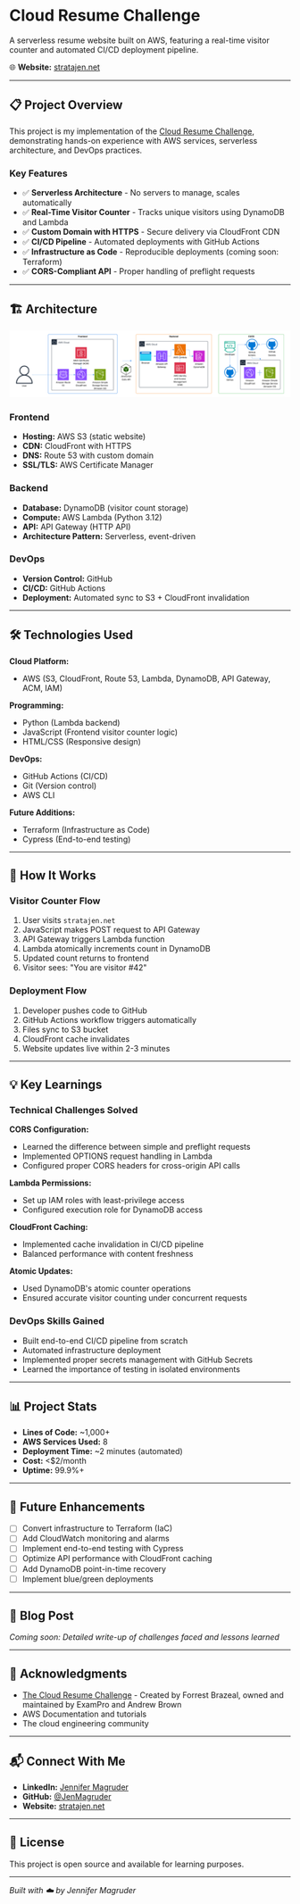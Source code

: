 # Cloud Resume Challenge

A serverless resume website built on AWS, featuring a real-time visitor counter and automated CI/CD deployment pipeline.

🌐 **Website:** [stratajen.net](https://stratajen.net)

---

## 📋 Project Overview

This project is my implementation of the [Cloud Resume Challenge](https://cloudresumechallenge.dev/), demonstrating hands-on experience with AWS services, serverless architecture, and DevOps practices.

### Key Features

- ✅ **Serverless Architecture** - No servers to manage, scales automatically
- ✅ **Real-Time Visitor Counter** - Tracks unique visitors using DynamoDB and Lambda
- ✅ **Custom Domain with HTTPS** - Secure delivery via CloudFront CDN
- ✅ **CI/CD Pipeline** - Automated deployments with GitHub Actions
- ✅ **Infrastructure as Code** - Reproducible deployments (coming soon: Terraform)
- ✅ **CORS-Compliant API** - Proper handling of preflight requests

---

## 🏗️ Architecture

![Architecture Diagram](images/Cloud-Resume-Architecture.png)

### Frontend
- **Hosting:** AWS S3 (static website)
- **CDN:** CloudFront with HTTPS
- **DNS:** Route 53 with custom domain
- **SSL/TLS:** AWS Certificate Manager

### Backend
- **Database:** DynamoDB (visitor count storage)
- **Compute:** AWS Lambda (Python 3.12)
- **API:** API Gateway (HTTP API)
- **Architecture Pattern:** Serverless, event-driven

### DevOps
- **Version Control:** GitHub
- **CI/CD:** GitHub Actions
- **Deployment:** Automated sync to S3 + CloudFront invalidation

---

## 🛠️ Technologies Used

**Cloud Platform:**
- AWS (S3, CloudFront, Route 53, Lambda, DynamoDB, API Gateway, ACM, IAM)

**Programming:**
- Python (Lambda backend)
- JavaScript (Frontend visitor counter logic)
- HTML/CSS (Responsive design)

**DevOps:**
- GitHub Actions (CI/CD)
- Git (Version control)
- AWS CLI

**Future Additions:**
- Terraform (Infrastructure as Code)
- Cypress (End-to-end testing)

---

## 🚀 How It Works

### Visitor Counter Flow

1. User visits `stratajen.net`
2. JavaScript makes POST request to API Gateway
3. API Gateway triggers Lambda function
4. Lambda atomically increments count in DynamoDB
5. Updated count returns to frontend
6. Visitor sees: "You are visitor #42"

### Deployment Flow

1. Developer pushes code to GitHub
2. GitHub Actions workflow triggers automatically
3. Files sync to S3 bucket
4. CloudFront cache invalidates
5. Website updates live within 2-3 minutes

---

## 💡 Key Learnings

### Technical Challenges Solved

**CORS Configuration:**
- Learned the difference between simple and preflight requests
- Implemented OPTIONS request handling in Lambda
- Configured proper CORS headers for cross-origin API calls

**Lambda Permissions:**
- Set up IAM roles with least-privilege access
- Configured execution role for DynamoDB access

**CloudFront Caching:**
- Implemented cache invalidation in CI/CD pipeline
- Balanced performance with content freshness

**Atomic Updates:**
- Used DynamoDB's atomic counter operations
- Ensured accurate visitor counting under concurrent requests

### DevOps Skills Gained

- Built end-to-end CI/CD pipeline from scratch
- Automated infrastructure deployment
- Implemented proper secrets management with GitHub Secrets
- Learned the importance of testing in isolated environments

---

## 📊 Project Stats

- **Lines of Code:** ~1,000+
- **AWS Services Used:** 8
- **Deployment Time:** ~2 minutes (automated)
- **Cost:** <$2/month
- **Uptime:** 99.9%+

---

## 🎯 Future Enhancements

- [ ] Convert infrastructure to Terraform (IaC)
- [ ] Add CloudWatch monitoring and alarms
- [ ] Implement end-to-end testing with Cypress
- [ ] Optimize API performance with CloudFront caching
- [ ] Add DynamoDB point-in-time recovery
- [ ] Implement blue/green deployments

---

## 📝 Blog Post

*Coming soon: Detailed write-up of challenges faced and lessons learned*

---

## 🙏 Acknowledgments

- [The Cloud Resume Challenge](https://cloudresumechallenge.dev/) - Created by Forrest Brazeal, owned and maintained by ExamPro and Andrew Brown
- AWS Documentation and tutorials
- The cloud engineering community

---

## 📬 Connect With Me

- **LinkedIn:** [Jennifer Magruder](https://www.linkedin.com/in/jennifer-magruder/)
- **GitHub:** [@JenMagruder](https://github.com/JenMagruder)
- **Website:** [stratajen.net](https://stratajen.net)

---

## 📄 License

This project is open source and available for learning purposes.

---

*Built with ☁️ by Jennifer Magruder*